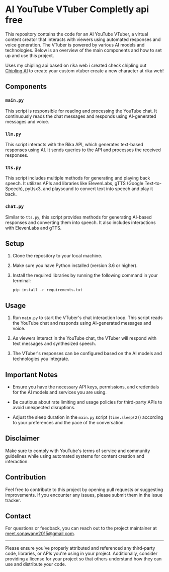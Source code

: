 # AI YouTube VTuber Completly api free

This repository contains the code for an AI YouTube VTuber, a virtual content creator that interacts with viewers using automated responses and voice generation. The VTuber is powered by various AI models and technologies. Below is an overview of the main components and how to set up and use this project.

Uses my chipling api based on rika web i created check chipling out [Chipling AI](chipling.xyz)
to create your custom vtuber create a new character at rika web!

## Components

### `main.py`
This script is responsible for reading and processing the YouTube chat. It continuously reads the chat messages and responds using AI-generated messages and voice.

### `llm.py`
This script interacts with the Rika API, which generates text-based responses using AI. It sends queries to the API and processes the received responses.

### `tts.py`
This script includes multiple methods for generating and playing back speech. It utilizes APIs and libraries like ElevenLabs, gTTS (Google Text-to-Speech), pyttsx3, and playsound to convert text into speech and play it back.

### `chat.py`
Similar to `tts.py`, this script provides methods for generating AI-based responses and converting them into speech. It also includes interactions with ElevenLabs and gTTS.

## Setup

1. Clone the repository to your local machine.
   
2. Make sure you have Python installed (version 3.6 or higher).

3. Install the required libraries by running the following command in your terminal:

   ```
   pip install -r requirements.txt
   ```

## Usage

1. Run `main.py` to start the VTuber's chat interaction loop. This script reads the YouTube chat and responds using AI-generated messages and voice.

2. As viewers interact in the YouTube chat, the VTuber will respond with text messages and synthesized speech.

3. The VTuber's responses can be configured based on the AI models and technologies you integrate.

## Important Notes

- Ensure you have the necessary API keys, permissions, and credentials for the AI models and services you are using.

- Be cautious about rate limiting and usage policies for third-party APIs to avoid unexpected disruptions.

- Adjust the sleep duration in the `main.py` script (`time.sleep(2)`) according to your preferences and the pace of the conversation.

## Disclaimer

Make sure to comply with YouTube's terms of service and community guidelines while using automated systems for content creation and interaction.

## Contribution

Feel free to contribute to this project by opening pull requests or suggesting improvements. If you encounter any issues, please submit them in the issue tracker.

## Contact

For questions or feedback, you can reach out to the project maintainer at [meet.sonawane2015@gmail.com](mailto:meet.sonawane2015@gmail.com).

---

Please ensure you've properly attributed and referenced any third-party code, libraries, or APIs you're using in your project. Additionally, consider providing a license for your project so that others understand how they can use and distribute your code.
